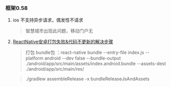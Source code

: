 ### 框架0.58
1. ios 不支持异步请求，偶发性不请求 
   > 智慧城市出现此问题，移动门户无
2.  [ReactNative安卓打包失败&代码不更新的解决步骤](https://blog.csdn.net/weixin_34409357/article/details/91424048)
    > 打包 bundle包 ：react-native bundle --entry-file index.js --platform android --dev false --bundle-output ./android/app/src/main/assets/index.android.bundle --assets-dest ./android/app/src/main/res/

    > ./gradlew assembleRelease -x bundleReleaseJsAndAssets